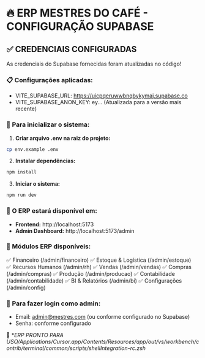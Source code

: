 # 🔥 ERP MESTRES DO CAFÉ - CONFIGURAÇÃO SUPABASE

## ✅ CREDENCIAIS CONFIGURADAS

As credenciais do Supabase fornecidas foram atualizadas no código!

### 📋 Configurações aplicadas:
- VITE_SUPABASE_URL: https://uicpqeruwwbnqbykymaj.supabase.co
- VITE_SUPABASE_ANON_KEY: ey... (Atualizada para a versão mais recente)

### 🚀 Para inicializar o sistema:

1. **Criar arquivo .env na raiz do projeto:**
```bash
cp env.example .env
```

2. **Instalar dependências:**
```bash
npm install
```

3. **Iniciar o sistema:**
```bash
npm run dev
```

### 🎯 O ERP estará disponível em:
- **Frontend:** http://localhost:5173
- **Admin Dashboard:** http://localhost:5173/admin

### 🏢 Módulos ERP disponíveis:
✅ Financeiro (/admin/financeiro)
✅ Estoque & Logística (/admin/estoque)  
✅ Recursos Humanos (/admin/rh)
✅ Vendas (/admin/vendas)
✅ Compras (/admin/compras)
✅ Produção (/admin/producao)
✅ Contabilidade (/admin/contabilidade)
✅ BI & Relatórios (/admin/bi)
✅ Configurações (/admin/config)

### 🔐 Para fazer login como admin:
- Email: admin@mestres.com (ou conforme configurado no Supabase)
- Senha: conforme configurado

🎉 **ERP PRONTO PARA USO/Applications/Cursor.app/Contents/Resources/app/out/vs/workbench/contrib/terminal/common/scripts/shellIntegration-rc.zsh*
